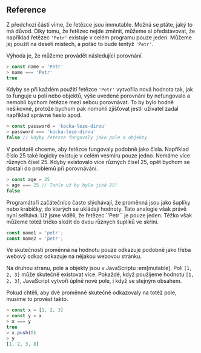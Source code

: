 ## Reference

Z předchozí částí víme, že řetězce jsou immutable. Možná se ptáte, jaký to má důvod. Díky tomu, že řetězec nejde změnit, můžeme si představovat, že například řetězec `'Petr'` existuje v celém programu pouze jeden. Můžeme jej použít na deseti místech, a pořád to bude tentýž `'Petr'`. 

Výhoda je, že můžeme provádět následující porovnání. 

```js
> const name = 'Petr'
> name === 'Petr'
true
```

Kdyby se při každém použití řetězce `'Petr'` vytvořila nová hodnota tak, jak to funguje u polí nebo objektů, výše uvedené porovnání by nefungovalo a nemohli bychom řetězce mezi sebou porovnávat. To by bylo hodně nešikovné, protože bychom pak nomohli zjišťovat jestli uživatel zadal například správné heslo apod. 

```js
> const password = 'kocka-leze-dirou'
> password === 'kocka-leze-dirou'
false // kdyby řetezce fungovaly jako pole a objekty
```

V podstatě chceme, aby řetězce fungovaly podobně jako čísla. Například číslo 25 také logicky existuje v celém vesmíru pouze jedno. Nemáme více různých čísel 25. Kdyby existovalo více různých čísel 25, opět bychom se dostali do problémů při porovnávání. 

```js
> const age = 25
> age === 25 // Tohle už by byla jiná 25!
false
```

Programátoři začátečníco často slýchávají, že proměnná jsou jako šuplíky nebo krabičky, do kterých se ukládají hodnoty. Tato analogie však právě nyní selhává. Už jsme viděli, že řetězec `'Petr`` je pouze jeden. Těžko však můžeme totéž tričko složit do dvou různých šuplíků ve skříni. 

```js
const name1 = 'petr';
const name2 = 'petr';
```

Ve skutečnosti proměnná na hodnotu pouze odkazuje podobně jako třeba webový odkaz odkazuje na nějakou webovou stránku. 

Na druhou stranu, pole a objekty jsou v JavaScriptu :em[mutable]. Polí `[1, 2, 3]` může skutečně existovat více. Pokaždé, když použijeme hodnotu `[1, 2, 3]`, JavaScript vytvoří úplně nové pole, i když se stejným obsahem. 

Pokud chtěli, aby dvě proměnné skutečně odkazovaly na totéž pole, musíme to provést takto. 

```js
> const x = [1, 2, 3]
> const y = x
> x === y
true
> x.push(8)
> y
[1, 2, 3, 8]
```